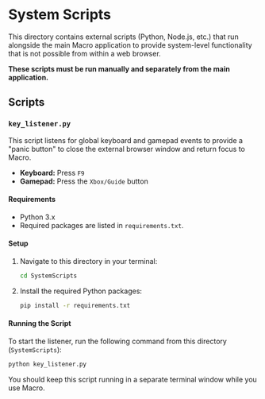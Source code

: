 # System Scripts

This directory contains external scripts (Python, Node.js, etc.) that run alongside the main Macro application to provide system-level functionality that is not possible from within a web browser.

**These scripts must be run manually and separately from the main application.**

## Scripts

### `key_listener.py`

This script listens for global keyboard and gamepad events to provide a "panic button" to close the external browser window and return focus to Macro.

- **Keyboard:** Press `F9`
- **Gamepad:** Press the `Xbox/Guide` button

#### Requirements

- Python 3.x
- Required packages are listed in `requirements.txt`.

#### Setup

1.  Navigate to this directory in your terminal:
    ```sh
    cd SystemScripts
    ```
2.  Install the required Python packages:
    ```sh
    pip install -r requirements.txt
    ```

#### Running the Script

To start the listener, run the following command from this directory (`SystemScripts`):

```sh
python key_listener.py
```

You should keep this script running in a separate terminal window while you use Macro.

